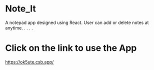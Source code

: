 # Note_It
A notepad app designed using React. User can add or delete notes at anytime.
.
.
.
.
# Click on the link to use the App
https://ok5ute.csb.app/
